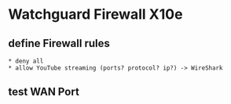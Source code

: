 # Watchguard Firewall X10e

## define Firewall rules 

	* deny all
	* allow YouTube streaming (ports? protocol? ip?) -> WireShark

## test WAN Port
